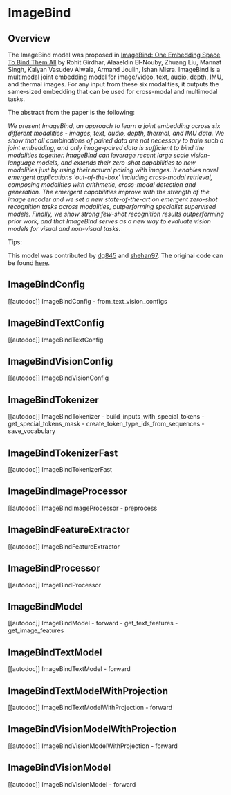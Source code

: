<!--Copyright 2023 The HuggingFace Team. All rights reserved.

Licensed under the Apache License, Version 2.0 (the "License"); you may not use this file except in compliance with
the License. You may obtain a copy of the License at

http://www.apache.org/licenses/LICENSE-2.0

Unless required by applicable law or agreed to in writing, software distributed under the License is distributed on
an "AS IS" BASIS, WITHOUT WARRANTIES OR CONDITIONS OF ANY KIND, either express or implied. See the License for the
specific language governing permissions and limitations under the License.
-->

# ImageBind

## Overview

The ImageBind model was proposed in [ImageBind: One Embedding Space To Bind Them All](https://arxiv.org/abs/2305.05665) by Rohit Girdhar, Alaaeldin El-Nouby, Zhuang Liu, Mannat Singh, Kalyan Vasudev Alwala, Armand Joulin, Ishan Misra.
ImageBind is a multimodal joint embedding model for image/video, text, audio, depth, IMU, and thermal images.
For any input from these six modalities, it outputs the same-sized embedding that can be used for cross-modal and multimodal tasks.

The abstract from the paper is the following:

*We present ImageBind, an approach to learn a joint embedding across six different modalities - images, text, audio, depth, thermal, and IMU data. We show that all combinations of paired data are not necessary to train such a joint embedding, and only image-paired data is sufficient to bind the modalities together. ImageBind can leverage recent large scale vision-language models, and extends their zero-shot capabilities to new modalities just by using their natural pairing with images. It enables novel emergent applications 'out-of-the-box' including cross-modal retrieval, composing modalities with arithmetic, cross-modal detection and generation. The emergent capabilities improve with the strength of the image encoder and we set a new state-of-the-art on emergent zero-shot recognition tasks across modalities, outperforming specialist supervised models. Finally, we show strong few-shot recognition results outperforming prior work, and that ImageBind serves as a new way to evaluate vision models for visual and non-visual tasks.*

Tips:

<INSERT TIPS ABOUT MODEL HERE>

This model was contributed by [dg845](https://huggingface.co/dg845) and [shehan97](https://huggingface.co/shehan97).
The original code can be found [here](https://github.com/facebookresearch/ImageBind).


## ImageBindConfig

[[autodoc]] ImageBindConfig
    - from_text_vision_configs

## ImageBindTextConfig

[[autodoc]] ImageBindTextConfig

## ImageBindVisionConfig

[[autodoc]] ImageBindVisionConfig

## ImageBindTokenizer

[[autodoc]] ImageBindTokenizer
    - build_inputs_with_special_tokens
    - get_special_tokens_mask
    - create_token_type_ids_from_sequences
    - save_vocabulary

## ImageBindTokenizerFast

[[autodoc]] ImageBindTokenizerFast

## ImageBindImageProcessor

[[autodoc]] ImageBindImageProcessor
    - preprocess

## ImageBindFeatureExtractor

[[autodoc]] ImageBindFeatureExtractor

## ImageBindProcessor

[[autodoc]] ImageBindProcessor

## ImageBindModel

[[autodoc]] ImageBindModel
    - forward
    - get_text_features
    - get_image_features

## ImageBindTextModel

[[autodoc]] ImageBindTextModel
    - forward

## ImageBindTextModelWithProjection

[[autodoc]] ImageBindTextModelWithProjection
    - forward

## ImageBindVisionModelWithProjection

[[autodoc]] ImageBindVisionModelWithProjection
    - forward


## ImageBindVisionModel

[[autodoc]] ImageBindVisionModel
    - forward